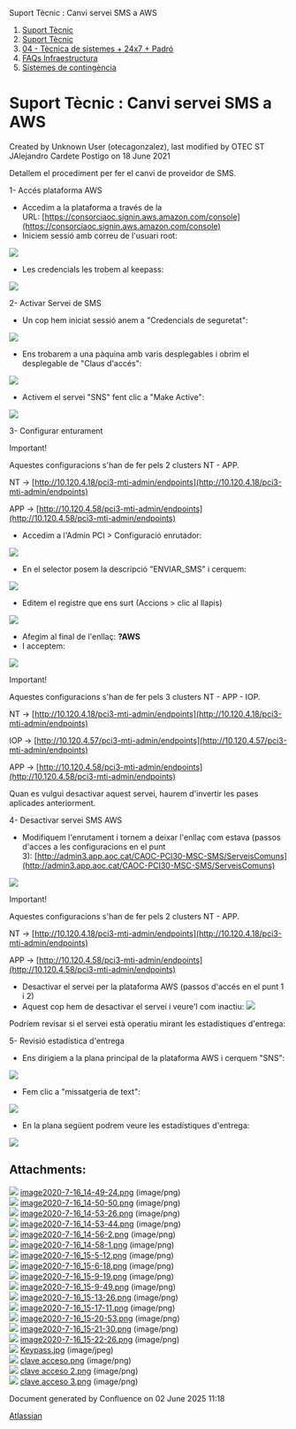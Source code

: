 Suport Tècnic : Canvi servei SMS a AWS  

1.  [Suport Tècnic](index.html)
2.  [Suport Tècnic](13893782.html)
3.  [04 - Tècnica de sistemes + 24x7 + Padró](26313202.html)
4.  [FAQs Infraestructura](FAQs-Infraestructura_26313593.html)
5.  [Sistemes de contingència](41518098.html)

Suport Tècnic : Canvi servei SMS a AWS
======================================

Created by Unknown User (otecagonzalez), last modified by OTEC ST JAlejandro Cardete Postigo on 18 June 2021

Detallem el procediment per fer el canvi de proveidor de SMS. 

1- Accés plataforma AWS

*   Accedim a la plataforma a través de la URL: [https://consorciaoc.signin.aws.amazon.com/console](https://consorciaoc.signin.aws.amazon.com/console)
*   Iniciem sessió amb correu de l'usuari root: 

![](attachments/41518100/41518101.png)

*   Les credencials les trobem al keepass: 

![](attachments/41518100/41523666.jpg)

2- Activar Servei de SMS

*   Un cop hem iniciat sessió anem a "Credencials de seguretat":

![](attachments/41518100/41518104.png)

*   Ens trobarem a una pàquina amb varis desplegables i obrim el desplegable de "Claus d'accés":

![](attachments/41518100/41523667.png)

*   Activem el servei "SNS" fent clic a "Make Active":

![](attachments/41518100/41523668.png)

3- Configurar enturament

Important!

Aquestes configuracions s'han de fer pels 2 clusters NT - APP. 

NT → [http://10.120.4.18/pci3-mti-admin/endpoints](http://10.120.4.18/pci3-mti-admin/endpoints)

APP → [http://10.120.4.58/pci3-mti-admin/endpoints](http://10.120.4.58/pci3-mti-admin/endpoints)

*   Accedim a l'Admin PCI > Configuració enrutador: 

![](attachments/41518100/41518107.png)

  

*   En el selector posem la descripció "ENVIAR\_SMS" i cerquem: 

![](attachments/41518100/41518108.png)

  

*   Editem el registre que ens surt (Accions > clic al llapis)

![](attachments/41518100/41518110.png)

  

*   Afegim al final de l'enllaç: **?AWS**
*   I acceptem: 

![](attachments/41518100/41518109.png)

  

Important!

Aquestes configuracions s'han de fer pels 3 clusters NT - APP - IOP. 

NT → [http://10.120.4.18/pci3-mti-admin/endpoints](http://10.120.4.18/pci3-mti-admin/endpoints)

IOP → [http://10.120.4.57/pci3-mti-admin/endpoints](http://10.120.4.57/pci3-mti-admin/endpoints)

APP → [http://10.120.4.58/pci3-mti-admin/endpoints](http://10.120.4.58/pci3-mti-admin/endpoints)

Quan es vulgui desactivar aquest servei, haurem d'invertir les pases aplicades anteriorment.

4- Desactivar servei SMS AWS

*   Modifiquem l'enrutament i tornem a deixar l'enllaç com estava (passos d'acces a les configuracions en el punt 3): [http://admin3.app.aoc.cat/CAOC-PCI30-MSC-SMS/ServeisComuns](http://admin3.app.aoc.cat/CAOC-PCI30-MSC-SMS/ServeisComuns)

![](attachments/41518100/41518112.png)

Important!

Aquestes configuracions s'han de fer pels 2 clusters NT - APP. 

NT → [http://10.120.4.18/pci3-mti-admin/endpoints](http://10.120.4.18/pci3-mti-admin/endpoints)

APP → [http://10.120.4.58/pci3-mti-admin/endpoints](http://10.120.4.58/pci3-mti-admin/endpoints)

*   Desactivar el servei per la plataforma AWS (passos d'accés en el punt 1 i 2)
*   Aquest cop hem de desactivar el servei i veure'l com inactiu: ![](attachments/41518100/41523669.png)

Podríem revisar si el servei està operatiu mirant les estadístiques d'entrega: 

5- Revisió estadística d'entrega

*   Ens dirigiem a la plana principal de la plataforma AWS i cerquem "SNS":

![](attachments/41518100/41518115.png)

*   Fem clic a "missatgeria de text":

![](attachments/41518100/41518116.png)

  

*   En la plana següent podrem veure les estadístiques d'entrega: 

![](attachments/41518100/41518117.png)

Attachments:
------------

![](images/icons/bullet_blue.gif) [image2020-7-16\_14-49-24.png](attachments/41518100/41518101.png) (image/png)  
![](images/icons/bullet_blue.gif) [image2020-7-16\_14-50-50.png](attachments/41518100/41518102.png) (image/png)  
![](images/icons/bullet_blue.gif) [image2020-7-16\_14-53-26.png](attachments/41518100/41518103.png) (image/png)  
![](images/icons/bullet_blue.gif) [image2020-7-16\_14-53-44.png](attachments/41518100/41518104.png) (image/png)  
![](images/icons/bullet_blue.gif) [image2020-7-16\_14-56-2.png](attachments/41518100/41518105.png) (image/png)  
![](images/icons/bullet_blue.gif) [image2020-7-16\_14-58-1.png](attachments/41518100/41518106.png) (image/png)  
![](images/icons/bullet_blue.gif) [image2020-7-16\_15-5-12.png](attachments/41518100/41518107.png) (image/png)  
![](images/icons/bullet_blue.gif) [image2020-7-16\_15-6-18.png](attachments/41518100/41518108.png) (image/png)  
![](images/icons/bullet_blue.gif) [image2020-7-16\_15-9-19.png](attachments/41518100/41518109.png) (image/png)  
![](images/icons/bullet_blue.gif) [image2020-7-16\_15-9-49.png](attachments/41518100/41518110.png) (image/png)  
![](images/icons/bullet_blue.gif) [image2020-7-16\_15-13-26.png](attachments/41518100/41518112.png) (image/png)  
![](images/icons/bullet_blue.gif) [image2020-7-16\_15-17-11.png](attachments/41518100/41518113.png) (image/png)  
![](images/icons/bullet_blue.gif) [image2020-7-16\_15-20-53.png](attachments/41518100/41518115.png) (image/png)  
![](images/icons/bullet_blue.gif) [image2020-7-16\_15-21-30.png](attachments/41518100/41518116.png) (image/png)  
![](images/icons/bullet_blue.gif) [image2020-7-16\_15-22-26.png](attachments/41518100/41518117.png) (image/png)  
![](images/icons/bullet_blue.gif) [Keypass.jpg](attachments/41518100/41523666.jpg) (image/jpeg)  
![](images/icons/bullet_blue.gif) [clave acceso.png](attachments/41518100/41523667.png) (image/png)  
![](images/icons/bullet_blue.gif) [clave acceso 2.png](attachments/41518100/41523668.png) (image/png)  
![](images/icons/bullet_blue.gif) [clave acceso 3.png](attachments/41518100/41523669.png) (image/png)  

Document generated by Confluence on 02 June 2025 11:18

[Atlassian](http://www.atlassian.com/)